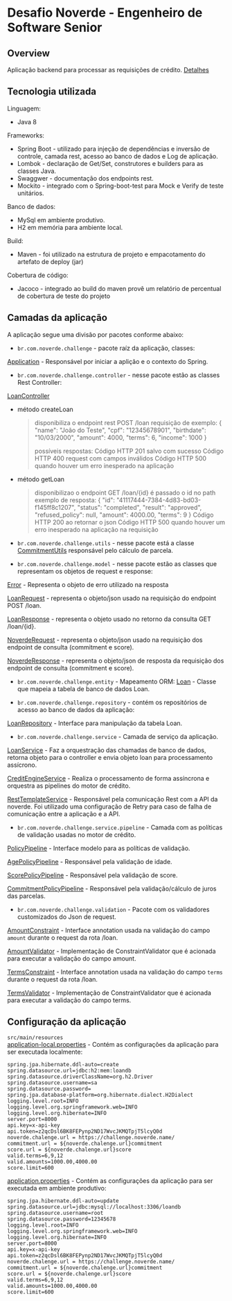 Desafio Noverde - Engenheiro de Software Senior
===============================================

## Overview
Aplicação backend para processar as requisições de crédito.
[Detalhes](https://github.com/noverde/challenge/blob/master/README.md)


## Tecnologia utilizada

Linguagem:
* Java 8 

Frameworks:
* Spring Boot - utilizado para injeção de dependências e inversão de controle, camada rest, acesso ao banco de dados e Log de aplicação.
* Lombok - declaração de Get/Set, construtores e builders para as classes Java.
* Swaggwer - documentação dos endpoints rest.
* Mockito - integrado com o Spring-boot-test para Mock e Verify de teste unitários.

Banco de dados:
* MySql em ambiente produtivo.
* H2 em memória para ambiente local.

Build:
* Maven - foi utilizado na estrutura de projeto e empacotamento do artefato de deploy (jar)

Cobertura de código:
* Jacoco - integrado ao build do maven provê um relatório de percentual de cobertura de teste do projeto


## Camadas da aplicação
A aplicação segue uma divisão por pacotes conforme abaixo:
* ``br.com.noverde.challenge`` - pacote raíz da aplicação, classes:

[Application](https://github.com/gilmaslima/noverde.challenge/blob/master/src/main/java/br/com/noverde/challenge/Application.java) - Responsável por iniciar a aplição e o contexto do Spring.

* ``br.com.noverde.challenge.controller`` - nesse pacote estão as classes Rest Controller:

[LoanController](https://github.com/gilmaslima/noverde.challenge/blob/master/src/main/java/br/com/noverde/challenge/controller/LoanController.java)

- método createLoan 
  > disponibiliza o endpoint rest POST /loan
  > requisição de exemplo: 
  > {
  >  "name": "João do Teste",
  >  "cpf": "12345678901",
  >  "birthdate": "10/03/2000",
  >  "amount": 4000,
  >  "terms": 6,
  >  "income": 1000
  >	}
  >
  > possíveis respostas:
  > Código HTTP 201 salvo com sucesso
  > Código HTTP 400 request com campos inválidos
  > Código HTTP 500 quando houver um erro inesperado na aplicação

- método getLoan
  > disponibilizao o endpoint GET /loan/{id}
  > é passado o id no path
  > exemplo de resposta:
  > {
  >   "id": "41117444-7384-4d83-bd03-f145ff8c1207",
  >  "status": "completed",
  >  "result": "approved",
  >  "refused_policy": null,
  >  "amount": 4000.00,
  >  "terms": 9
  >	}
  > Código HTTP 200 ao retornar o json
  > Código HTTP 500 quando houver um erro inesperado na aplicação na requisição

* ``br.com.noverde.challenge.utils`` - nesse pacote está a classe 
[CommitmentUtils](https://github.com/gilmaslima/noverde.challenge/blob/master/src/main/java/br/com/noverde/challenge/utils/CommitmentUtils.java) responsável pelo cálculo de parcela.


* ``br.com.noverde.challenge.model`` - nesse pacote estão as classes que representam os objetos de request e response:

[Error](https://github.com/gilmaslima/noverde.challenge/blob/master/src/main/java/br/com/noverde/challenge/model/Error.java) - Representa o objeto de erro utilizado na resposta

[LoanRequest](https://github.com/gilmaslima/noverde.challenge/blob/master/src/main/java/br/com/noverde/challenge/model/LoanRequest.java) - representa o objeto/json usado na requisição do endpoint POST /loan.

[LoanResponse](https://github.com/gilmaslima/noverde.challenge/blob/master/src/main/java/br/com/noverde/challenge/model/LoanResponse.java) - representa o objeto usado no retorno da consulta GET /loan/{id}.

[NoverdeRequest](https://github.com/gilmaslima/noverde.challenge/blob/master/src/main/java/br/com/noverde/challenge/model/NoverdeRequest.java) - representa o objeto/json usado na requisição dos endpoint de consulta (commitment e score).

[NoverdeResponse](https://github.com/gilmaslima/noverde.challenge/blob/master/src/main/java/br/com/noverde/challenge/model/NoverdeResponse.java) - representa o objeto/json de resposta da requisição dos endpoint de consulta (commitment e score).


* ``br.com.noverde.challenge.entity`` - Mapeamento ORM:
[Loan](https://github.com/gilmaslima/noverde.challenge/blob/master/src/main/java/br/com/noverde/challenge/entity/Loan.java) - Classe que mapeia a tabela de banco de dados Loan. 


* ``br.com.noverde.challenge.repository`` - contém os repositórios de acesso ao banco de dados da aplicação:

[LoanRepository](https://github.com/gilmaslima/noverde.challenge/blob/master/src/main/java/br/com/noverde/challenge/repository/LoanRepository.java) - Interface para manipulação da tabela Loan.

* ``br.com.noverde.challenge.service`` - Camada de serviço da aplicação.

[LoanService](https://github.com/gilmaslima/noverde.challenge/blob/master/src/main/java/br/com/noverde/challenge/service/LoanService.java) - Faz a orquestração das chamadas de banco de dados, retorna objeto para o controller e envia objeto loan para processamento assícrono.

[CreditEngineService](https://github.com/gilmaslima/noverde.challenge/blob/master/src/main/java/br/com/noverde/challenge/service/CreditEngineService.java) - Realiza o processamento de forma assíncrona e orquestra as pipelines do motor de crédito.

[RestTemplateService](https://github.com/gilmaslima/noverde.challenge/blob/master/src/main/java/br/com/noverde/challenge/service/RestTemplateService.java) - Responsável pela comunicação Rest com a API da noverde. Foi utilizado uma configuração de Retry para caso de falha de comunicação entre a aplicação e a API.

* ``br.com.noverde.challenge.service.pipeline`` - Camada com as políticas de validação usadas no motor de crédito.

[PolicyPipeline](https://github.com/gilmaslima/noverde.challenge/blob/master/src/main/java/br/com/noverde/challenge/service/pipeline/PolicyPipeline.java) - Interface modelo para as políticas de validação.

[AgePolicyPipeline](https://github.com/gilmaslima/noverde.challenge/blob/master/src/main/java/br/com/noverde/challenge/service/pipeline/AgePolicyPipeline.java) - Responsável pela validação de idade.

[ScorePolicyPipeline](https://github.com/gilmaslima/noverde.challenge/blob/master/src/main/java/br/com/noverde/challenge/service/pipeline/ScorePolicyPipeline.java) - Responsável pela validação de score.

[CommitmentPolicyPipeline](https://github.com/gilmaslima/noverde.challenge/blob/master/src/main/java/br/com/noverde/challenge/service/pipeline/CommitmentPolicyPipeline.java) - Responsável pela validação/cálculo de juros das parcelas.


* ``br.com.noverde.challenge.validation`` - Pacote com os validadores customizados do Json de request.

[AmountConstraint](https://github.com/gilmaslima/noverde.challenge/blob/master/src/main/java/br/com/noverde/challenge/validation/AmountConstraint.java) - Interface annotation usada na validação do campo ``amount`` durante o request da rota /loan.

[AmountValidator](https://github.com/gilmaslima/noverde.challenge/blob/master/src/main/java/br/com/noverde/challenge/validation/AmountValidator.java) - Implementação de ConstraintValidator que é acionada para executar a validação do campo amount.

[TermsConstraint](https://github.com/gilmaslima/noverde.challenge/blob/master/src/main/java/br/com/noverde/challenge/validation/TermsConstraint.java) - Interface annotation usada na validação do campo ``terms`` durante o request da rota /loan.

[TermsValidator](https://github.com/gilmaslima/noverde.challenge/blob/master/src/main/java/br/com/noverde/challenge/validation/TermsValidator.java) - Implementação de ConstraintValidator que é acionada para executar a validação do campo terms.


## Configuração da aplicação
``src/main/resources``<br>
[application-local.properties](https://github.com/gilmaslima/noverde.challenge/blob/master/src/main/resources/application-local.properties) - Contém as configurações da aplicação para ser executada localmente:
    
    spring.jpa.hibernate.ddl-auto=create
	spring.datasource.url=jdbc:h2:mem:loandb
	spring.datasource.driverClassName=org.h2.Driver
	spring.datasource.username=sa
	spring.datasource.password=
	spring.jpa.database-platform=org.hibernate.dialect.H2Dialect
	logging.level.root=INFO
	logging.level.org.springframework.web=INFO
	logging.level.org.hibernate=INFO
	server.port=8000
	api.key=x-api-key
	api.token=z2qcDsl6BK8FEPynp2ND17WvcJKMQTpjT5lcyQ0d
	noverde.chalenge.url = https://challenge.noverde.name/
	commitment.url = ${noverde.chalenge.url}commitment
	score.url = ${noverde.chalenge.url}score
	valid.terms=6,9,12
	valid.amounts=1000.00,4000.00
	score.limit=600

[application.properties](https://github.com/gilmaslima/noverde.challenge/blob/master/src/main/resources/application.properties) - Contém as configurações da aplicação para ser executada em ambiente produtivo:
    
	spring.jpa.hibernate.ddl-auto=update
	spring.datasource.url=jdbc:mysql://localhost:3306/loandb
	spring.datasource.username=root
	spring.datasource.password=12345678
	logging.level.root=INFO
	logging.level.org.springframework.web=INFO
	logging.level.org.hibernate=INFO
	server.port=8000
	api.key=x-api-key
	api.token=z2qcDsl6BK8FEPynp2ND17WvcJKMQTpjT5lcyQ0d
	noverde.chalenge.url = https://challenge.noverde.name/
	commitment.url = ${noverde.chalenge.url}commitment
	score.url = ${noverde.chalenge.url}score
	valid.terms=6,9,12
	valid.amounts=1000.00,4000.00
	score.limit=600
